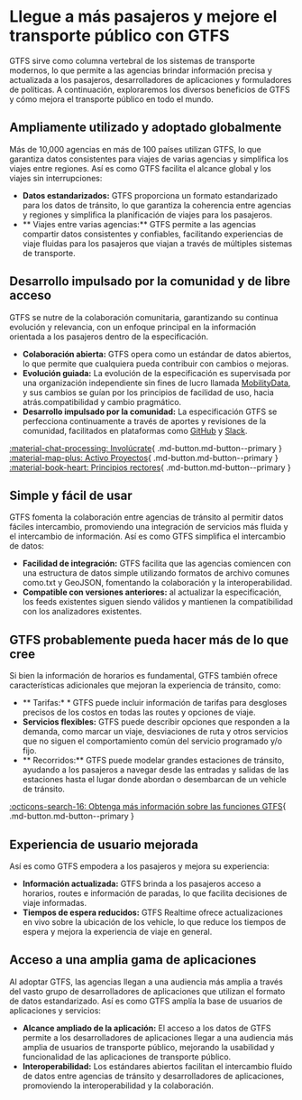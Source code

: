 # Llegue a más pasajeros y mejore el transporte público con GTFS 
 GTFS sirve como columna vertebral de los sistemas de transporte modernos, lo que permite a las agencias brindar información precisa y actualizada a los pasajeros, desarrolladores de aplicaciones y formuladores de políticas. A continuación, exploraremos los diversos beneficios de GTFS y cómo mejora el transporte público en todo el mundo. 
 
## Ampliamente utilizado y adoptado globalmente 
 
 Más de 10,000 agencias en más de 100 países utilizan GTFS, lo que garantiza datos consistentes para viajes de varias agencias y simplifica los viajes entre regiones. Así es como GTFS facilita el alcance global y los viajes sin interrupciones: 
 
 - **Datos estandarizados:** GTFS proporciona un formato estandarizado para los datos de tránsito, lo que garantiza la coherencia entre agencias y regiones y simplifica la planificación de viajes para los pasajeros. 
 - ** Viajes entre varias agencias:** GTFS permite a las agencias compartir datos consistentes y confiables, facilitando experiencias de viaje fluidas para los pasajeros que viajan a través de múltiples sistemas de transporte. 
 
## Desarrollo impulsado por la comunidad y de libre acceso 
 
 GTFS se nutre de la colaboración comunitaria, garantizando su continua evolución y relevancia, con un enfoque principal en la información orientada a los pasajeros dentro de la especificación. 
 
 - **Colaboración abierta:** GTFS opera como un estándar de datos abiertos, lo que permite que cualquiera pueda contribuir con cambios o mejoras. 
 - **Evolución guiada:** La evolución de la especificación es supervisada por una organización independiente sin fines de lucro llamada [MobilityData](https://mobilitydata.org/), y sus cambios se guían por los principios de facilidad de uso, hacia atrás.compatibilidad y cambio pragmático. 
 - **Desarrollo impulsado por la comunidad:** La especificación GTFS se perfecciona continuamente a través de aportes y revisiones de la comunidad, facilitados en plataformas como [GitHub](https://github.com/google/transit) y [Slack](https:). 
 
 [:material-chat-processing: Involúcrate](../../community/get_involved){ .md-button.md-button--primary } 
 [:material-map-plus: Activo Proyectos](../../community/get_involved/#active-projects){ .md-button.md-button--primary } 
 [:material-book-heart: Principios rectores](../../community/governance/gtfs_schedule_amendment_process/#guiding-principles){ .md-button.md-button--primary } 
 
## Simple y fácil de usar 
 
 GTFS fomenta la colaboración entre agencias de tránsito al permitir datos fáciles intercambio, promoviendo una integración de servicios más fluida y el intercambio de información. Así es como GTFS simplifica el intercambio de datos: 
 
 - **Facilidad de integración:** GTFS facilita que las agencias comiencen con una estructura de datos simple utilizando formatos de archivo comunes como.txt y GeoJSON, fomentando la colaboración y la interoperabilidad. 
 - **Compatible con versiones anteriores:** al actualizar la especificación, los feeds existentes siguen siendo válidos y mantienen la compatibilidad con los analizadores existentes. 
 
## GTFS probablemente pueda hacer más de lo que cree 
 
 Si bien la información de horarios es fundamental, GTFS también ofrece características adicionales que mejoran la experiencia de tránsito, como: 
 
 - ** Tarifas:* * GTFS puede incluir información de tarifas para desgloses precisos de los costos en todas las routes y opciones de viaje. 
 - **Servicios flexibles:** GTFS puede describir opciones que responden a la demanda, como marcar un viaje, desviaciones de ruta y otros servicios que no siguen el comportamiento común del servicio programado y/o fijo. 
 - ** Recorridos:** GTFS puede modelar grandes estaciones de tránsito, ayudando a los pasajeros a navegar desde las entradas y salidas de las estaciones hasta el lugar donde abordan o desembarcan de un vehicle de tránsito. 
 
 [:octicons-search-16: Obtenga más información sobre las funciones GTFS](../features/overview){ .md-button.md-button--primary } 
 
## Experiencia de usuario mejorada 
 
 Así es como GTFS empodera a los pasajeros y mejora su experiencia: 
 
 - **Información actualizada:** GTFS brinda a los pasajeros acceso a horarios, routes e información de paradas, lo que facilita decisiones de viaje informadas. 
 - **Tiempos de espera reducidos:** GTFS Realtime ofrece actualizaciones en vivo sobre la ubicación de los vehicle, lo que reduce los tiempos de espera y mejora la experiencia de viaje en general. 
 
## Acceso a una amplia gama de aplicaciones 
 
 Al adoptar GTFS, las agencias llegan a una audiencia más amplia a través del vasto grupo de desarrolladores de aplicaciones que utilizan el formato de datos estandarizado. Así es como GTFS amplía la base de usuarios de aplicaciones y servicios: 
 
 - **Alcance ampliado de la aplicación:** El acceso a los datos de GTFS permite a los desarrolladores de aplicaciones llegar a una audiencia más amplia de usuarios de transporte público, mejorando la usabilidad y funcionalidad de las aplicaciones de transporte público. 
 - **Interoperabilidad:** Los estándares abiertos facilitan el intercambio fluido de datos entre agencias de tránsito y desarrolladores de aplicaciones, promoviendo la interoperabilidad y la colaboración. 
 

